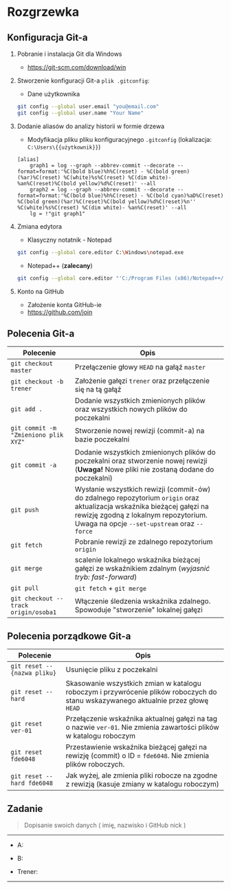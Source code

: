 ﻿# Rozgrzewka

## Konfiguracja Git-a

1. Pobranie i instalacja Git dla Windows
    * https://git-scm.com/download/win
1. Stworzenie konfiguracji Git-a `plik .gitconfig`:
	* Dane użytkownika
	```sh
	git config --global user.email "you@email.com"
	git config --global user.name "Your Name"
	```
1. Dodanie aliasów do analizy historii  w formie drzewa
	* Modyfikacja pliku pliku konfiguracyjnego `.gitconfig` (lokalizacja: `C:\Users\{{użytkownik}}`)
	```
	[alias]
		graph1 = log --graph --abbrev-commit --decorate --format=format:'%C(bold blue)%h%C(reset) - %C(bold green)(%ar)%C(reset) %C(white)%s%C(reset) %C(dim white)- %an%C(reset)%C(bold yellow)%d%C(reset)' --all
		graph2 = log --graph --abbrev-commit --decorate --format=format:'%C(bold blue)%h%C(reset) - %C(bold cyan)%aD%C(reset) %C(bold green)(%ar)%C(reset)%C(bold yellow)%d%C(reset)%n''          %C(white)%s%C(reset) %C(dim white)- %an%C(reset)' --all
		lg = !"git graph1"
	```
1. Zmiana edytora
    * Klasyczny notatnik - Notepad
    ```sh
    git config --global core.editor C:\Windows\notepad.exe
    ```
    * Notepad++ (**zalecany**)
    ```sh
    git config --global core.editor "'C:/Program Files (x86)/Notepad++/notepad++.exe' -multiInst -notabbar -nosession -noPlugin"
    ```

1. Konto na GitHub
	* Założenie konta GitHub-ie
	* https://github.com/join

## Polecenia Git-a

| Polecenie | Opis |
| --- | --- |
| `git checkout master` | Przełączenie głowy `HEAD` na gałąź `master` |
| `git checkout -b trener` | Założenie gałęzi `trener` oraz przełączenie się na tą gałąź |
| `git add .` | Dodanie wszystkich zmienionych plików oraz wszystkich nowych plików do poczekalni |
| `git commit -m "Zmieniono plik XYZ"` | Stworzenie nowej rewizji (commit-a) na bazie poczekalni |
| `git commit -a` | Dodanie wszystkich zmienionych plików do poczekalni oraz stworzenie nowej rewizji (**Uwaga!** Nowe pliki nie zostaną dodane do poczekalni) |
| `git push` | Wysłanie wszystkich rewizji (commit-ów) do zdalnego repozytorium `origin` oraz aktualizacja wskaźnika bieżącej gałęzi na rewizję zgodną z lokalnym repozytorium. Uwaga na opcje `--set-upstream` oraz `--force`  |
| `git fetch` | Pobranie rewizji ze zdalnego repozytorium `origin`  |
| `git merge` | scalenie lokalnego wskaźnika bieżącej gałęzi ze wskaźnikiem zdalnym (*wyjasnić tryb: fast-forward*) |
| `git pull` | `git fetch` + `git merge` |
| `git checkout --track origin/osoba1` | Włączenie śledzenia wskaźnika zdalnego. Spowoduje "stworzenie" lokalnej gałęzi |

## Polecenia porządkowe Git-a

| Polecenie | Opis |
| --- | --- |
| `git reset -- {nazwa pliku}` | Usunięcie pliku z poczekalni |
| `git reset --hard` | Skasowanie wszystkich zmian w katalogu roboczym i przywrócenie plików roboczych do stanu wskazywanego aktualnie przez głowę `HEAD` |
| `git reset ver-01` | Przełączenie wskaźnika aktualnej gałęzi na tag o nazwie `ver-01`. Nie zmienia zawartości plików w katalogu roboczym |
| `git reset fde6048` | Przestawienie wskaźnika bieżącej gałęzi na rewizję (commit) o ID = `fde6048`. Nie zmienia plików roboczych. |
| `git reset --hard fde6048` | Jak wyżej, ale zmienia pliki robocze na zgodne z rewizją (kasuje zmiany w katalogu roboczym) |

## Zadanie

> Dopisanie swoich danych ( imię, nazwisko i GitHub nick )

---

* A: 
* B: 

* Trener:

---
